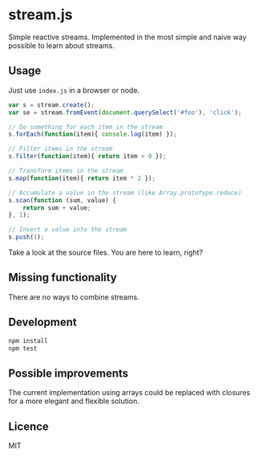 # stream.js
Simple reactive streams. Implemented in the most simple and naive way possible to learn about streams.

## Usage
Just use `index.js` in a browser or node.

```javascript
var s = stream.create();
var se = stream.fromEvent(document.querySelect('#foo'), 'click');

// Do something for each item in the stream
s.forEach(function(item){ console.log(item) });

// Filter items in the stream
s.filter(function(item){ return item > 0 });

// Transform items in the stream
s.map(function(item){ return item * 2 });

// Accumulate a value in the stream (like Array.prototype.reduce)
s.scan(function (sum, value) {
    return sum + value;
}, 1);

// Insert a value into the stream
s.push(1);
```

Take a look at the source files. You are here to learn, right?

## Missing functionality
There are no ways to combine streams.

## Development
```javascript
npm install
npm test
```

## Possible improvements
The current implementation using arrays could be replaced with closures for a more elegant and flexible solution.

## Licence
MIT
